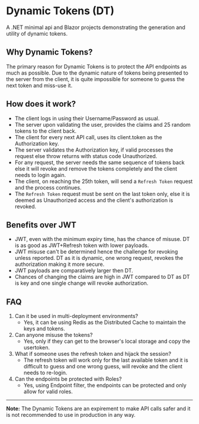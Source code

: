 # Dynamic Tokens (DT)
A .NET minimal api and Blazor projects demonstrating the generation and utility of dynamic tokens.

## Why Dynamic Tokens?
The primary reason for Dynamic Tokens is to protect the API endpoints as much as possible. Due to the dynamic nature of tokens being presented to the server from the client, it is quite impossible for someone to guess the next token and miss-use it.

## How does it work?
-  The client logs in using their Username/Password as usual.
-  The server upon validating the user, provides the claims and 25 random tokens to the client back.
-  The client for every next API call, uses its client.token as the Authorization key.
-  The server validates the Authorization key, if valid processes the request else throw returns with status code Unauthorized.
-  For any request, the server needs the same sequence of tokens back else it will revoke and remove the tokens completely and the client needs to login again.
-  The client, on reaching the 25th token, will send a `Refresh Token` request and the process continues.
-  The `Refresh Token` request must be sent on the last token only, else it is deemed as Unauthorized access and the client's authorization is revoked.

## Benefits over JWT
-  JWT, even with the minimum expiry time, has the chance of misuse. DT is as good as JWT+Refresh token with lower payloads.
-  JWT misuse can't be determined hence the challenge for revoking unless reported. DT as it is dynamic, one wrong request, revokes the authorization making it more secure.
-  JWT payloads are comparatively larger then DT.
-  Chances of changing the claims are high in JWT compared to DT as DT is key and one single change will revoke authorization.

## FAQ
1.  Can it be used in multi-deployment environments?
    -  Yes, it can be using Redis as the Distributed Cache to maintain the keys and tokens.
2.  Can anyone misuse the tokens?
    -  Yes, only if they can get to the browser's local storage and copy the usertoken.
3.  What if someone uses the refresh token and hijack the session?
    -  The refresh token will work only for the last available token and it is difficult to guess and one wrong guess, will revoke and the client needs to re-login.
4.  Can the endpoints be protected with Roles?
    -  Yes, using Endpoint filter, the endpoints can be protected and only allow for valid roles.  

---

**Note:**
The Dynamic Tokens are an expirement to make API calls safer and it is not recommended to use in production in any way.
